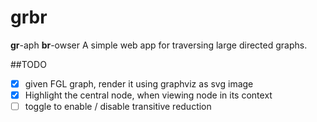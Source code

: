 # grbr

**gr**-aph **br**-owser
A simple web app for traversing large directed graphs.

##TODO

- [x] given FGL graph, render it using graphviz as svg image
- [x] Highlight the central node, when viewing node in its context
- [ ] toggle to enable / disable transitive reduction
